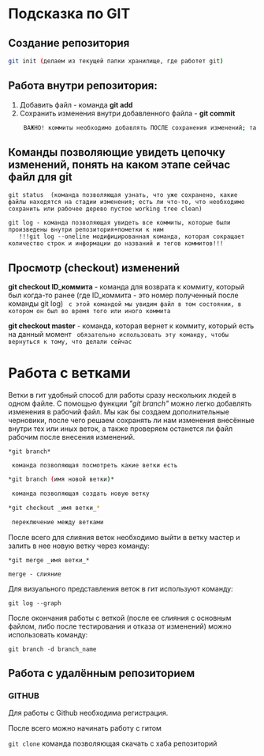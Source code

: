 # Подсказка по GIT
## Создание репозитория 
```sh
git init (делаем из текущей папки хранилище, где работет git)
```

## Работа внутри репозитория: 
1. Добавить файл - команда **git add**
2. Сохранить изменения внутри добавленного файла - **git commit** 
     ```sh
      ВАЖНО! коммиты необходимо добавлять ПОСЛЕ сохранения изменений; также к коммитам важно делать пометки, которые в командной строке будут выглядетьЮ как сообщение (git commit -m "сообщение/отметка, что изменилось") 
     ```

## Команды позволяющие увидеть цепочку изменений, понять на каком этапе сейчас файл для git

```
git status  (команда позволяющая узнать, что уже сохранено, какие файлы находятся на стадии изменения; есть ли что-то, что необходимо сохранить или рабочее дерево пустое working tree clean)
```

```
git log - команда позволяющая увидеть все коммиты, которые были произведены внутри репозитория+пометки к ним
   !!!git log --oneline модифицированная команда, которая сокращает количество строк и информации до названий и тегов коммитов!!!
```

## Просмотр (checkout) изменений 

**git checkout ID_коммита** - команда для возврата к коммиту, который был когда-то ранее (где ID_коммита - это номер полученный после команды git log)
``` с этой командой мы увидим файл в том состоянии, в котором он был во время того или иного коммита```

**git checkout master** - команда, которая вернет к коммиту, который есть на данный момент 
``` обязательно использовать эту команду, чтобы вернуться к тому, что делали сейчас``` 

# Работа с ветками 
Ветки в гит удобный способ для работы сразу нескольких людей в одном файле. С помощью функции *"git branch"* можно легко добавлять изменения в рабочий файл. Мы как бы создаем дополнительные черновики, после чего решаем сохранять ли нам изменения внесённые внутри тех или иных веток, а также проверяем останется ли файл рабочим после внесения изменений. 
```
*git branch* 

 команда позволяющая посмотреть какие ветки есть
```

```sh
*git branch (имя новой ветки)*

 команда позволяющая создать новую ветку
```

```sh
*git checkout _имя ветки_*

 переключение между ветками
```


После всего для слияния веток необходимо выйти в ветку мастер и залить в нее новую ветку через команду: 

```
*git merge _имя ветки_*

merge - слияние
```

Для визуального представления веток в гит используют команду: 
````
git log --graph

````
После окончания работы с веткой (после ее слияния с основным файлом, либо после тестирования и отказа от изменений)
можно использовать команду: 

````
git branch -d branch_name
````

## Работа с удалённым репозиторием
### GITHUB
Для работы с Github необходима регистрация. 

После всего можно начинать работу с гитом

```git clone```
команда позволяющая скачать с хаба репозиторий 




